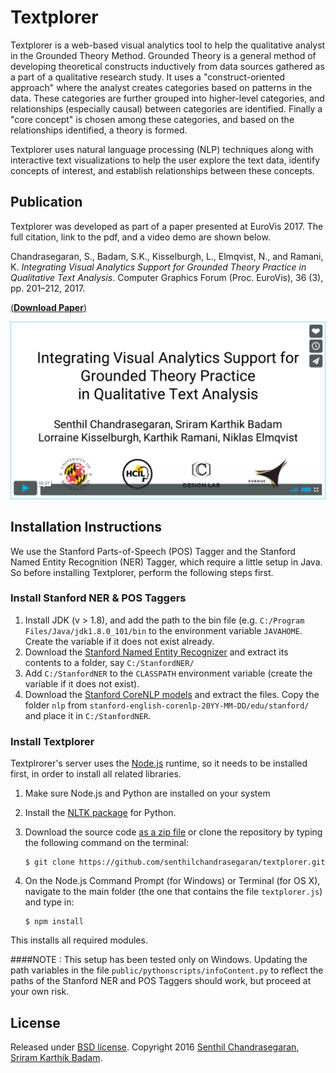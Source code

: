 # Textplorer

Textplorer is a web-based visual analytics tool to help the qualitative analyst in the Grounded Theory Method.
Grounded Theory is a general method of developing theoretical constructs
inductively from data sources gathered as a part of a qualitative
research study.
It uses a "construct-oriented approach" where the analyst creates
categories based on patterns in the data.
These categories are further grouped into higher-level categories, and
relationships (especially causal) between categories are identified.
Finally a "core concept" is chosen among these categories, and based on
the relationships identified, a theory is formed.

Textplorer uses natural language processing (NLP) techniques along with
interactive text visualizations to help the user explore the text data,
identify concepts of interest, and establish relationships between these
concepts.

## Publication
Textplorer was developed as part of a paper presented at EuroVis 2017.
The full citation, link to the pdf, and a video demo are shown below.

Chandrasegaran, S., Badam, S.K., Kisselburgh, L., Elmqvist, N., and
Ramani, K. _Integrating Visual Analytics Support for Grounded Theory
Practice in Qualitative Text Analysis_. Computer Graphics Forum (Proc.
EuroVis), 36 (3), pp. 201–212, 2017.

[(**Download Paper**)](https://senthilchandrasegaran.github.io/pages/pubs/pdfs/gthelper.pdf)

[![Click to play video](./textplorer_video.png)](https://vimeo.com/194922904 "Click to play video")




## Installation Instructions
We use the Stanford Parts-of-Speech (POS) Tagger and the Stanford Named
Entity Recognition (NER) Tagger, which require a little setup in Java.
So before installing Textplorer, perform the following steps first.

### Install Stanford NER & POS Taggers

1. Install JDK (v > 1.8), and add the path to the bin file (e.g.
  `C:/Program Files/Java/jdk1.8.0_101/bin` to the environment variable
  `JAVAHOME`. Create the variable if it does not exist already.
2. Download the [Stanford Named Entity Recognizer](http://nlp.stanford.edu/software/CRF-NER.html#Download)
  and extract its contents to a folder, say `C:/StanfordNER/`
3. Add `C:/StanfordNER` to the `CLASSPATH` environment variable (create
the variable if it does not exist).
4. Download the [Stanford CoreNLP models](http://nlp.stanford.edu/software/stanford-english-corenlp-2015-12-11-models.jar)
  and extract the files. Copy the folder `nlp` from
  `stanford-english-corenlp-20YY-MM-DD/edu/stanford/` and place it in
  `C:/StanfordNER`.

### Install Textplorer
Textplrorer's server uses the [Node.js](https://nodejs.org/) runtime, so
it needs to be installed first, in order to install all related
libraries.

1. Make sure Node.js and Python are installed on your system
2. Install the [NLTK package](http://www.nltk.org/install.html) for
  Python.
2. Download the source code
  [as a zip file](https://github.com/senthilchandrasegaran/textplorer/archive/master.zip)
  or clone the repository by typing the following command on the terminal:

   ```shell
   $ git clone https://github.com/senthilchandrasegaran/textplorer.git
   ```

3. On the Node.js Command Prompt (for Windows) or Terminal (for OS X), navigate to the main folder (the one that contains the file `textplorer.js`) and type in:

   ```shell
   $ npm install
   ```

This installs all required modules.

####NOTE :
This setup has been tested only on Windows.
Updating the path variables in the file
`public/pythonscripts/infoContent.py` to reflect the paths of the
Stanford NER and POS Taggers should work, but proceed at your own risk.

## License
Released under [BSD license](https://opensource.org/licenses/BSD-3-Clause).
Copyright 2016 [Senthil Chandrasegaran](https://github.com/senthilchandrasegaran), [Sriram Karthik Badam](https://github.com/karthikbadam).
